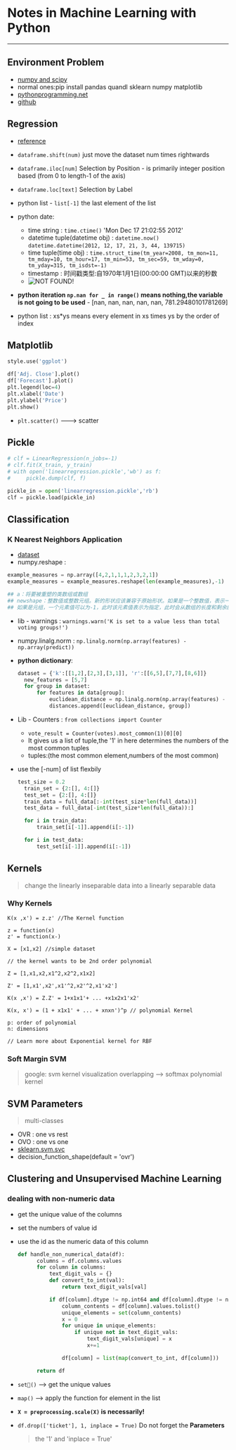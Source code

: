 # Notes in Machine Learning with Python

--------------------------------------------------------------------------------

## Environment Problem

- [numpy and scipy](https://www.zhihu.com/question/30188492?sort=created "problem on windows")
- normal ones:pip install pandas quandl sklearn numpy matplotlib
- [pythonprogramming.net](https://pythonprogramming.net/ "Great")
- [github](https://github.com/ProHiryu/Coursera_courses/tree/master/courses/Machine%20Learning%20with%20Python)

## Regression

- [reference](http://pandas.pydata.org/pandas-docs/stable/indexing.html)
- `dataframe.shift(num)` just move the dataset num times rightwards
- `dataframe.iloc[num]` Selection by Position - is primarily integer position based (from 0 to length-1 of the axis)
- `dataframe.loc[text]` Selection by Label
- python list - `list[-1]` the last element of the list
- python date:

  - time string : `time.ctime()` 'Mon Dec 17 21:02:55 2012'
  - datetime tuple(datetime obj) : `datetime.now()` `datetime.datetime(2012, 12, 17, 21, 3, 44, 139715)`
  - time tuple(time obj) : `time.struct_time(tm_year=2008, tm_mon=11, tm_mday=10, tm_hour=17, tm_min=53, tm_sec=59, tm_wday=0, tm_yday=315, tm_isdst=-1)`
  - timestamp : 时间戳类型:自1970年1月1日(00:00:00 GMT)以来的秒数
  - ![NOT FOUND!](http://s9.sinaimg.cn/large/b09d4602xd10ea8f9ab88&690 "change relation")

- **python iteration `np.nan for _ in range()` means nothing,the variable is not going to be used** - [nan, nan, nan, nan, nan, 781.29480101781269]

- python list : xs*ys means every element in xs times ys by the order of index

## Matplotlib

```python
style.use('ggplot')

df['Adj. Close'].plot()
df['Forecast'].plot()
plt.legend(loc=4)
plt.xlabel('Date')
plt.ylabel('Price')
plt.show()
```

- `plt.scatter()` ---> scatter

## Pickle

```python
# clf = LinearRegression(n_jobs=-1)
# clf.fit(X_train, y_train)
# with open('linearregression.pickle','wb') as f:
#     pickle.dump(clf, f)

pickle_in = open('linearregression.pickle','rb')
clf = pickle.load(pickle_in)
```

## Classification

### K Nearest Neighbors Application

- [dataset](http://archive.ics.uci.edu/ml/datasets.html "UCI")
- numpy.reshape :

```python
example_measures = np.array([4,2,1,1,1,2,3,2,1])
example_measures = example_measures.reshape(len(example_measures),-1)

## a：将要被重塑的类数组或数组
## newshape：整数值或整数元组。新的形状应该兼容于原始形状。如果是一个整数值，表示一个一维数组的长度；
## 如果是元组，一个元素值可以为-1，此时该元素值表示为指定，此时会从数组的长度和剩余的维度中推断出
```

- lib - warnings : `warnings.warn('K is set to a value less than total voting groups!')`

- numpy.linalg.norm : `np.linalg.norm(np.array(features) - np.array(predict))`

- **python dictionary**:

  ```python
  dataset = {'k':[[1,2],[2,3],[3,1]], 'r':[[6,5],[7,7],[8,6]]}
    new_features = [5,7]
    for group in dataset:
        for features in data[group]:
            euclidean_distance = np.linalg.norm(np.array(features) - np.array(predict))
            distances.append([euclidean_distance, group])
  ```

- Lib - Counters : `from collections import Counter`

  - `vote_result = Counter(votes).most_common(1)[0][0]`
  - It gives us a list of tuple,the '1' in here determines the numbers of the most common tuples
  - tuples:(the most common element,numbers of the most common)

- use the [-num] of list flexbily

  ```python
  test_size = 0.2
    train_set = {2:[], 4:[]}
    test_set = {2:[], 4:[]}
    train_data = full_data[:-int(test_size*len(full_data))]
    test_data = full_data[-int(test_size*len(full_data)):]

    for i in train_data:
        train_set[i[-1]].append(i[:-1])

    for i in test_data:
        test_set[i[-1]].append(i[:-1])
  ```

## Kernels

> change the linearly inseparable data into a linearly separable data

### Why Kernels

```
K(x ,x') = z.z' //The Kernel function

z = function(x)
z' = function(x-)

X = [x1,x2] //simple dataset

// the kernel wants to be 2nd order polynomial

Z = [1,x1,x2,x1^2,x2^2,x1x2]

Z' = [1,x1',x2',x1'^2,x2'^2,x1'x2']

K(x ,x') = Z.Z' = 1+x1x1'+ ... +x1x2x1'x2'

K(x, x') = (1 + x1x1' + ... + xnxn')^p // polynomial Kernel

p: order of polynomial
n: dimensions

// Learn more about Exponential kernel for RBF
```

### Soft Margin SVM

> google: svm kernel visualization overlapping --> softmax polynomial kernel

## SVM Parameters

> multi-classes

- OVR : one vs rest
- OVO : one vs one
- [sklearn.svm.svc](http://scikit-learn.org/stable/modules/generated/sklearn.svm.SVC.html)
- decision_function_shape(default = 'ovr')

## Clustering and Unsupervised Machine Learning

### dealing with non-numeric data

- get the unique value of the columns
- set the numbers of value id
- use the id as the numeric data of this column

  ```python
  def handle_non_numerical_data(df):
        columns = df.columns.values
        for column in columns:
            text_digit_vals = {}
            def convert_to_int(val):
                return text_digit_vals[val]

            if df[column].dtype != np.int64 and df[column].dtype != np.float64:
                column_contents = df[column].values.tolist()
                unique_elements = set(column_contents)
                x = 0
                for unique in unique_elements:
                    if unique not in text_digit_vals:
                        text_digit_vals[unique] = x
                        x+=1

                df[column] = list(map(convert_to_int, df[column]))

        return df
  ```

- `set()` --> get the unique values

- `map()` --> apply the function for element in the list

- **`X = preprocessing.scale(X)` is necessarily!**
- `df.drop(['ticket'], 1, inplace = True)` Do not forget the **Parameters**

  > the '1' and 'inplace = True'
